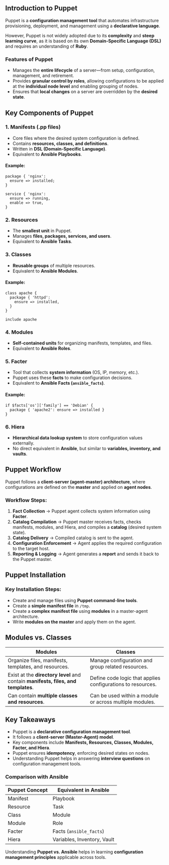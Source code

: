 ## **Introduction to Puppet**

Puppet is a **configuration management tool** that automates infrastructure provisioning, deployment, and management using a **declarative language**.

However, Puppet is not widely adopted due to its **complexity** and **steep learning curve**, as it is based on its own **Domain-Specific Language (DSL)** and requires an understanding of **Ruby**.

### **Features of Puppet**
- Manages the **entire lifecycle** of a server—from setup, configuration, management, and retirement.
- Provides **granular control by roles**, allowing configurations to be applied at the **individual node level** and enabling grouping of nodes.
- Ensures that **local changes** on a server are overridden by the **desired state**.

## **Key Components of Puppet**

### **1. Manifests (.pp files)**
- Core files where the desired system configuration is defined.
- Contains **resources, classes, and definitions**.
- Written in **DSL (Domain-Specific Language)**.
- Equivalent to **Ansible Playbooks**.

#### **Example:**
```puppet
package { 'nginx':
  ensure => installed;
}

service { 'nginx':
  ensure => running,
  enable => true,
}
```

### **2. Resources**
- The **smallest unit** in Puppet.
- Manages **files, packages, services, and users**.
- Equivalent to **Ansible Tasks**.

### **3. Classes**
- **Reusable groups** of multiple resources.
- Equivalent to **Ansible Modules**.

#### **Example:**
```puppet
class apache {
  package { 'httpd':
    ensure => installed,
  }
}

include apache
```

### **4. Modules**
- **Self-contained units** for organizing manifests, templates, and files.
- Equivalent to **Ansible Roles**.

### **5. Facter**
- Tool that collects **system information** (OS, IP, memory, etc.).
- Puppet uses these **facts** to make configuration decisions.
- Equivalent to **Ansible Facts (`ansible_facts`)**.

#### **Example:**
```puppet
if $facts['os']['family'] == 'Debian' {
  package { 'apache2': ensure => installed }
}
```

### **6. Hiera**
- **Hierarchical data lookup system** to store configuration values externally.
- No direct equivalent in **Ansible**, but similar to **variables, inventory, and vaults**.

## **Puppet Workflow**

Puppet follows a **client-server (agent-master) architecture**, where configurations are defined on the **master** and applied on **agent nodes**.

### **Workflow Steps:**
1. **Fact Collection** → Puppet agent collects system information using **Facter**.
2. **Catalog Compilation** → Puppet master receives facts, checks manifests, modules, and Hiera, and compiles a **catalog** (desired system state).
3. **Catalog Delivery** → Compiled catalog is sent to the agent.
4. **Configuration Enforcement** → Agent applies the required configuration to the target host.
5. **Reporting & Logging** → Agent generates a **report** and sends it back to the Puppet master.

## **Puppet Installation**

### **Key Installation Steps:**
- Create and manage files using **Puppet command-line tools**.
- Create a **simple manifest file** in `/tmp`.
- Create a **complex manifest file** using **modules** in a master-agent architecture.
- Write **modules on the master** and apply them on the agent.

## **Modules vs. Classes**

| **Modules** | **Classes** |
|------------|------------|
| Organize files, manifests, templates, and resources. | Manage configuration and group related resources. |
| Exist at the **directory level** and contain **manifests, files, and templates**. | Define code logic that applies configurations to resources. |
| Can contain **multiple classes and resources**. | Can be used within a module or across multiple modules. |

## **Key Takeaways**
- Puppet is a **declarative configuration management tool**.
- It follows a **client-server (Master-Agent) model**.
- Key components include **Manifests, Resources, Classes, Modules, Facter, and Hiera**.
- Puppet ensures **idempotency**, enforcing desired states on nodes.
- Understanding Puppet helps in answering **interview questions** on configuration management tools.

### **Comparison with Ansible**
| **Puppet Concept** | **Equivalent in Ansible** |
|--------------------|--------------------|
| Manifest | Playbook |
| Resource | Task |
| Class | Module |
| Module | Role |
| Facter | Facts (`ansible_facts`) |
| Hiera | Variables, Inventory, Vault |

Understanding **Puppet vs. Ansible** helps in learning **configuration management principles** applicable across tools.
